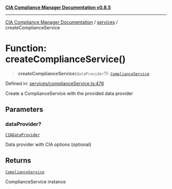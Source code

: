 [**CIA Compliance Manager Documentation v0.8.5**](../../README.md)

***

[CIA Compliance Manager Documentation](../../modules.md) / [services](../README.md) / createComplianceService

# Function: createComplianceService()

> **createComplianceService**(`dataProvider`?): [`ComplianceService`](../../typedoc-entry/classes/ComplianceService.md)

Defined in: [services/complianceService.ts:476](https://github.com/Hack23/cia-compliance-manager/blob/b7c3bc9644fb5b9d82b5b184ba290206da25104b/src/services/complianceService.ts#L476)

Create a ComplianceService with the provided data provider

## Parameters

### dataProvider?

[`CIADataProvider`](../../types/interfaces/CIADataProvider.md)

Data provider with CIA options (optional)

## Returns

[`ComplianceService`](../../typedoc-entry/classes/ComplianceService.md)

ComplianceService instance
